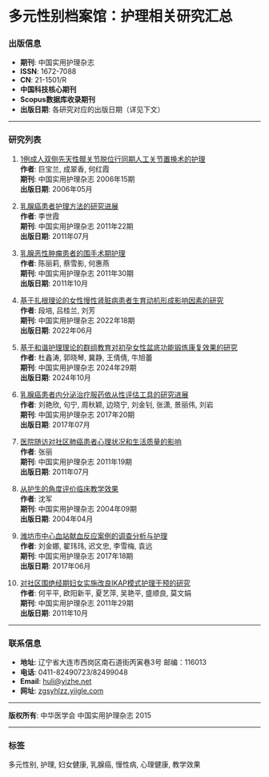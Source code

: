 # 多元性别档案馆：护理相关研究汇总

### 出版信息

- **期刊**: 中国实用护理杂志
- **ISSN**: 1672-7088
- **CN**: 21-1501/R
- **中国科技核心期刊**
- **Scopus数据库收录期刊**
- **出版日期**: 各研究对应的出版日期（详见下文）

---

### 研究列表

1. [1例成人双侧先天性髋关节脱位行同期人工关节置换术的护理](https://rs.yiigle.com/cmaid/536214 "1例成人双侧先天性髋关节脱位行同期人工关节置换术的护理")  
   **作者**: 巨宝兰, 成翠香, 何红霞  
   **期刊**: 中国实用护理杂志 2006年15期  
   **出版日期**: 2006年05月  

2. [乳腺癌患者护理方法的研究进展](https://rs.yiigle.com/cmaid/528487 "乳腺癌患者护理方法的研究进展")  
   **作者**: 李世霞  
   **期刊**: 中国实用护理杂志 2011年22期  
   **出版日期**: 2011年07月  

3. [乳腺恶性肿瘤患者的围手术期护理](https://rs.yiigle.com/cmaid/528333 "乳腺恶性肿瘤患者的围手术期护理")  
   **作者**: 陈丽莉, 蔡雪影, 何惠燕  
   **期刊**: 中国实用护理杂志 2011年30期  
   **出版日期**: 2011年10月  

4. [基于扎根理论的女性慢性肾脏病患者生育动机形成影响因素的研究](https://rs.yiigle.com/cmaid/1411323 "基于扎根理论的女性慢性肾脏病患者生育动机形成影响因素的研究")  
   **作者**: 段培, 吕桂兰, 刘芳  
   **期刊**: 中国实用护理杂志 2022年18期  
   **出版日期**: 2022年06月  

5. [基于和谐护理理论的群组教育对初孕女性盆底功能锻炼康复效果的研究](https://rs.yiigle.com/cmaid/1518292 "基于和谐护理理论的群组教育对初孕女性盆底功能锻炼康复效果的研究")  
   **作者**: 杜鑫涛, 郭晓琴, 冀静, 王倩倩, 牛旭蕾  
   **期刊**: 中国实用护理杂志 2024年29期  
   **出版日期**: 2024年10月  

6. [乳腺癌患者内分泌治疗服药依从性评估工具的研究进展](https://rs.yiigle.com/cmaid/999974 "乳腺癌患者内分泌治疗服药依从性评估工具的研究进展")  
   **作者**: 刘艳欣, 句宁, 周秋颖, 边晓宁, 刘金钊, 张潇, 景丽伟, 刘岩  
   **期刊**: 中国实用护理杂志 2017年20期  
   **出版日期**: 2017年07月  

7. [医院随访对社区肺癌患者心理状况和生活质量的影响](https://rs.yiigle.com/cmaid/527941 "医院随访对社区肺癌患者心理状况和生活质量的影响")  
   **作者**: 张丽  
   **期刊**: 中国实用护理杂志 2011年19期  
   **出版日期**: 2011年07月  

8. [从护生的角度评价临床教学效果](https://rs.yiigle.com/cmaid/533163 "从护生的角度评价临床教学效果")  
   **作者**: 沈军  
   **期刊**: 中国实用护理杂志 2004年09期  
   **出版日期**: 2004年04月  

9. [潍坊市中心血站献血反应案例的调查分析与护理](https://rs.yiigle.com/cmaid/994483 "潍坊市中心血站献血反应案例的调查分析与护理")  
   **作者**: 刘金娜, 翟玮玮, 迟文忠, 李雪梅, 袁远  
   **期刊**: 中国实用护理杂志 2017年18期  
   **出版日期**: 2017年06月  

10. [对社区围绝经期妇女实施改良IKAP模式护理干预的研究](https://rs.yiigle.com/cmaid/528295 "对社区围绝经期妇女实施改良IKAP模式护理干预的研究")  
   **作者**: 何平平, 欧阳新平, 夏艺萍, 吴艳平, 盛顺良, 莫文娟  
   **期刊**: 中国实用护理杂志 2011年29期  
   **出版日期**: 2011年10月  

--- 

### 联系信息

- **地址**: 辽宁省大连市西岗区南石道街丙寅巷3号 邮编：116013
- **电话**: 0411-82490723/82499048
- **Email**: [huli@yizhe.net](mailto:huli@yizhe.net)
- **网址**: [zgsyhlzz.yiigle.com](http://zgsyhlzz.yiigle.com)

---

**版权所有**: 中华医学会 中国实用护理杂志 2015 

--- 

### 标签
多元性别, 护理, 妇女健康, 乳腺癌, 慢性病, 心理健康, 教学效果